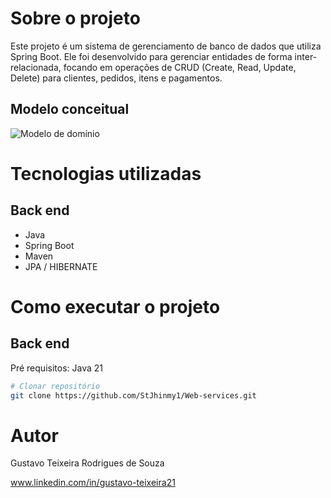 # Sobre o projeto
Este projeto é um sistema de gerenciamento de banco de dados que utiliza Spring Boot. Ele foi desenvolvido para gerenciar entidades de forma inter-relacionada, focando em operações de CRUD (Create, Read, Update, Delete) para clientes, pedidos, itens e pagamentos.

## Modelo conceitual
![Modelo de domínio](https://github.com/StJhinmy1/Web-services/blob/main/Web-services/Web_Service/assets/Modelo%20de%20domínio.png)

# Tecnologias utilizadas
## Back end
- Java
- Spring Boot
- Maven
- JPA / HIBERNATE

# Como executar o projeto
## Back end
Pré requisitos: Java 21

```bash
# Clonar repositório
git clone https://github.com/StJhinmy1/Web-services.git
```

# Autor

Gustavo Teixeira Rodrigues de Souza

www.linkedin.com/in/gustavo-teixeira21
